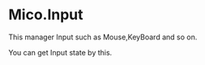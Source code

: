 ﻿# Mico.Input

This manager Input such as Mouse,KeyBoard and so on.

You can get Input state by this.